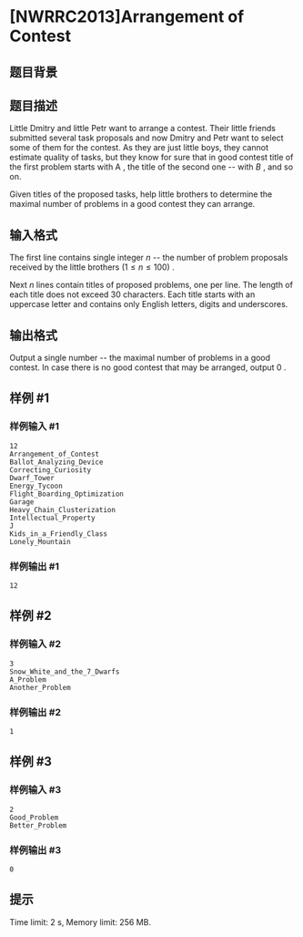 # [NWRRC2013]Arrangement of Contest

## 题目背景



## 题目描述



Little Dmitry and little Petr want to arrange a contest. Their little friends submitted several task proposals and now Dmitry and Petr want to select some of them for the contest. As they are just little boys, they cannot estimate quality of tasks, but they know for sure that in good contest title of the first problem starts with A , the title of the second one -- with $B$ , and so on.

Given titles of the proposed tasks, help little brothers to determine the maximal number of problems in a good contest they can arrange.



## 输入格式



The first line contains single integer $n$ -- the number of problem proposals received by the little brothers $(1 \le n \le 100)$ .

Next $n$ lines contain titles of proposed problems, one per line. The length of each title does not exceed $30$ characters. Each title starts with an uppercase letter and contains only English letters, digits and underscores.



## 输出格式



Output a single number -- the maximal number of problems in a good contest. In case there is no good contest that may be arranged, output $0$ .



## 样例 #1

### 样例输入 #1
```
12
Arrangement_of_Contest
Ballot_Analyzing_Device
Correcting_Curiosity
Dwarf_Tower
Energy_Tycoon
Flight_Boarding_Optimization
Garage
Heavy_Chain_Clusterization
Intellectual_Property
J
Kids_in_a_Friendly_Class
Lonely_Mountain
```

### 样例输出 #1

```
12
```

## 样例 #2

### 样例输入 #2
```
3
Snow_White_and_the_7_Dwarfs
A_Problem
Another_Problem
```

### 样例输出 #2

```
1
```

## 样例 #3

### 样例输入 #3
```
2
Good_Problem
Better_Problem
```

### 样例输出 #3

```
0
```

## 提示

Time limit: 2 s, Memory limit: 256 MB. 


